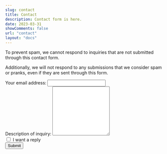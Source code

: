 ```yaml
---
slug: contact
title: Contact
description: Contact form is here.
date: 2023-03-31
showComments: false
url: "contact"
layout: "docs"
---
```


To prevent spam, we cannot respond to inquiries that are not submitted through this contact form. 

Additionally, we will not respond to any submissions that we consider spam or pranks, even if they are sent through this form.

<form
  action="https://formspree.io/f/xqkoyqwd"
  method="POST"
  class="mt-5"
>
  <div class="mb-3">
    <label for="email">
      Your email address:
    </label>
    <input class="form-control" id="email" type="email" name="email" required>
  </div>
  <div class="mb-3">
    <label for="message">
      Description of inquiry:
    </label>
    <textarea class="form-control" id="message" name="message" rows="10" required></textarea>
  </div>
  <div class="form-check mb-3">
    <input name="reply" class="form-check-input" type="checkbox" value="true" id="flexCheckChecked">
    <label class="form-check-label" for="flexCheckChecked">
      I want a reply
    </label>
  </div>
  <button type="submit" class="btn btn-primary mb-3">Submit</button>
</form>